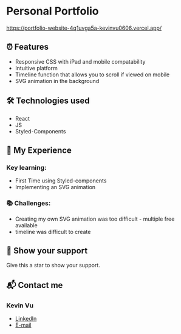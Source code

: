# Personal Portfolio
https://portfolio-website-4q1uvga5a-kevinvu0606.vercel.app/
## ⏰ Features
- Responsive CSS with iPad and mobile compatability
- Intuitive platform
- Timeline function that allows you to scroll if viewed on mobile
- SVG animation in the background

## 🛠️ Technologies used
- React
- JS
- Styled-Components


## 🚧 My Experience
### Key learning:
- First Time using Styled-components
- Implementing an SVG animation

### 📚 Challenges:
- Creating my own SVG animation was too difficult - multiple free available 
- timeline was difficult to create 

## 🌟 Show your support
Give this a star to show your support.

## 📬 Contact me

### Kevin Vu
- [LinkedIn](https://www.linkedin.com/in/kevin-vu-06/)
- [E-mail](mailto:kevin.vu06@gmail.com)

